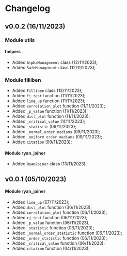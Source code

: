 # Changelog


## v0.0.2 (16/11/2023)

### Module utils

#### helpers
- Added ``AlphaManagement`` class (12/11/2023);
- Added ``SafeManagement`` class (12/11/2023);

### Module filliben
- Added ``Filliben`` class (13/11/2023);
- Added ``fi_test`` function (11/11/2023);
- Added ``line_up`` function (11/11/2023);
- Added ``correlation_plot`` function (11/11/2023);
- Added ``_p_value`` function (11/11/2023);
- Added ``dist_plot`` function (11/11/2023);
- Added ``_critical_value`` (11/11/2023);
- Added ``_statistic`` (09/11/2023);
- Added ``_normal_order_medians`` (09/11/2023);
- Added ``_uniform_order_medians`` (09/11/2023);
- Added ``citation`` (09/11/2023);

#### Module ryan_joiner
- Added ``RyanJoiner`` class (13/11/2023);


## v0.0.1 (05/10/2023)


#### Module ryan_joiner
- Added ``line_up`` (07/11/2023);
- Added ``dist_plot`` function (06/11/2023);
- Added ``correlation_plot`` function (06/11/2023);
- Added ``rj_test`` function (06/11/2023);
- Added ``_p_value`` function (06/11/2023);
- Added ``_statistic`` function (06/11/2023);
- Added ``_normal_order_statistic`` function (06/11/2023);
- Added ``_order_statistic`` function (06/11/2023);
- Added ``_critical_value`` function (06/11/2023);
- Added ``citation`` function (04/11/2023);





